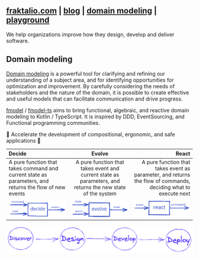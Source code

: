 ## [fraktalio.com](https://fraktalio.com/) | [blog](https://fraktalio.com/blog/) | [domain modeling](https://fraktalio.com/domain-modeling) | [playground](https://fraktalio.com/blog/playground)

We help organizations improve how they design, develop and deliver software.

## Domain modeling

[Domain modeling](https://fraktalio.com/domain-modeling) is a powerful tool for clarifying and refining our understanding of a subject area, and for identifying opportunities for optimization and improvement. By carefully considering the needs of stakeholders and the nature of the domain, it is possible to create effective and useful models that can facilitate communication and drive progress.

[fmodel](https://github.com/fraktalio/fmodel) / [fmodel-ts](https://github.com/fraktalio/fmodel-ts) aims to bring functional, algebraic, and reactive domain modeling to Kotlin / TypeScript. It is inspired by DDD, EventSourcing, and Functional programming communities.

💙 Accelerate the development of compositional, ergonomic, and safe applications 💙

| Decide       | Evolve         | React         |
| :---         |     :---:      |          ---: |
| A pure function that takes command and current state as parameters, and returns the flow of new events | A pure function that takes event and current state as parameters, and returns the new state of the system | A pure function that takes event as parameter, and returns the flow of commands, deciding what to execute next |
| ![decide](decide.svg) | ![evolve](evolve.svg) | ![react](orchestrate.svg) |

![discover, design, develop, depoly](dddd1.png)



